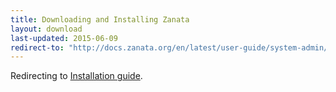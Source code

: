 ```yaml
---
title: Downloading and Installing Zanata
layout: download
last-updated: 2015-06-09
redirect-to: "http://docs.zanata.org/en/latest/user-guide/system-admin/configuration/installation"
---
```


Redirecting to [Installation guide](http://docs.zanata.org/en/latest/user-guide/system-admin/configuration/installation/).
